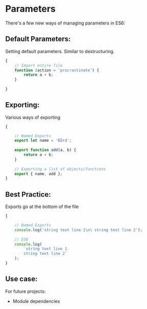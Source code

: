
# Parameters


There's a few new ways of managing parameters in ES6:


## Default Parameters:

Setting default parameters. Similar to destructuring.

```javascript
{
    // Import entire file
    function (action = 'procrastinate') {
        return a + b;
    }
    
}
```


## Exporting:

Various ways of exporting

```javascript
{

    // Named Exports
    export let name = 'Bård';
    
    export function add(a, b) {
        return a + b;
    }
    
    // Exporting a list of objects/functions  
    export { name, add };
}
```



## Best Practice:

Exports go at the bottom of the file

```javascript
{

    // Named Exports
    console.log('string text line 1\n\ string text line 2');
    
    // ES6
    console.log(
        `string text line 1
        string text line 2`
    );  
}
```



## Use case: 

For future projects:

- Module dependencies
